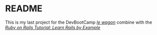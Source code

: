 # README

This is my last project for the DevBootCamp [*le wagon*](http://www.lewagon.org/) combine with the [*Ruby on Rails Tutorial: Learn Rails by Example*](http://railstutorial.org)

